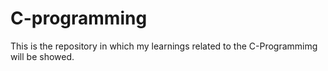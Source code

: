 # C-programming
This is the repository in which my learnings related to the C-Programmimg will be showed.
